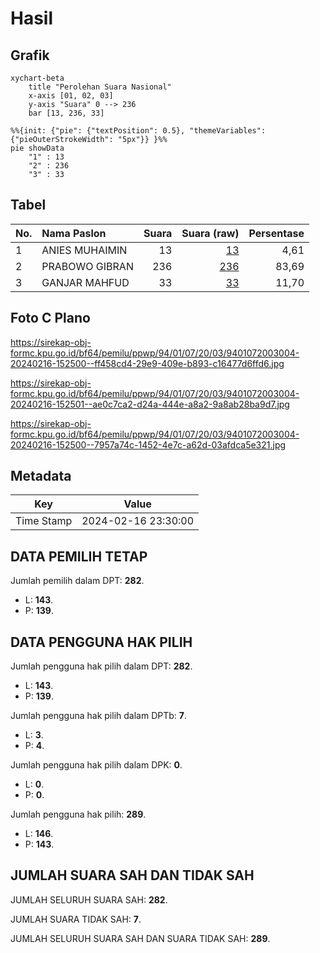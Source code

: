 # Hasil

## Grafik

```mermaid
xychart-beta
    title "Perolehan Suara Nasional"
    x-axis [01, 02, 03]
    y-axis "Suara" 0 --> 236
    bar [13, 236, 33]
```

```mermaid
%%{init: {"pie": {"textPosition": 0.5}, "themeVariables": {"pieOuterStrokeWidth": "5px"}} }%%
pie showData
    "1" : 13
    "2" : 236
    "3" : 33
```

## Tabel

| No. | Nama Paslon    | Suara | Suara (raw) | Persentase |
|:--- |:-------------- | -----:| -----------:| ----------:|
| 1   | ANIES MUHAIMIN | 13    | [13][p-1]   | 4,61       |
| 2   | PRABOWO GIBRAN | 236   | [236][p-2]  | 83,69      |
| 3   | GANJAR MAHFUD  | 33    | [33][p-3]   | 11,70      |


[p-1]: https://github.com/gigit-pemilu/pemilu-2024/blob/main/pilpres/hitung-suara/sub/94-papua-tengah/sub/01-nabire/sub/07-makimi/sub/2003-biha/sub/004-tps/sub/paslon-1.txt
[p-2]: https://github.com/gigit-pemilu/pemilu-2024/blob/main/pilpres/hitung-suara/sub/94-papua-tengah/sub/01-nabire/sub/07-makimi/sub/2003-biha/sub/004-tps/sub/paslon-2.txt
[p-3]: https://github.com/gigit-pemilu/pemilu-2024/blob/main/pilpres/hitung-suara/sub/94-papua-tengah/sub/01-nabire/sub/07-makimi/sub/2003-biha/sub/004-tps/sub/paslon-3.txt

## Foto C Plano

https://sirekap-obj-formc.kpu.go.id/bf64/pemilu/ppwp/94/01/07/20/03/9401072003004-20240216-152500--ff458cd4-29e9-409e-b893-c16477d6ffd6.jpg

https://sirekap-obj-formc.kpu.go.id/bf64/pemilu/ppwp/94/01/07/20/03/9401072003004-20240216-152501--ae0c7ca2-d24a-444e-a8a2-9a8ab28ba9d7.jpg

https://sirekap-obj-formc.kpu.go.id/bf64/pemilu/ppwp/94/01/07/20/03/9401072003004-20240216-152500--7957a74c-1452-4e7c-a62d-03afdca5e321.jpg


## Metadata

| Key        | Value               |
| ---------- | ------------------- |
| Time Stamp | 2024-02-16 23:30:00 |


## DATA PEMILIH TETAP

Jumlah pemilih dalam DPT: **282**.
 * L: **143**.
 * P: **139**.

## DATA PENGGUNA HAK PILIH

Jumlah pengguna hak pilih dalam DPT: **282**.
 * L: **143**.
 * P: **139**.

Jumlah pengguna hak pilih dalam DPTb: **7**.
 * L: **3**.
 * P: **4**.

Jumlah pengguna hak pilih dalam DPK: **0**.
 * L: **0**.
 * P: **0**.

Jumlah pengguna hak pilih: **289**.
 * L: **146**.
 * P: **143**.

## JUMLAH SUARA SAH DAN TIDAK SAH

JUMLAH SELURUH SUARA SAH: **282**.

JUMLAH SUARA TIDAK SAH: **7**.

JUMLAH SELURUH SUARA SAH DAN SUARA TIDAK SAH: **289**.



